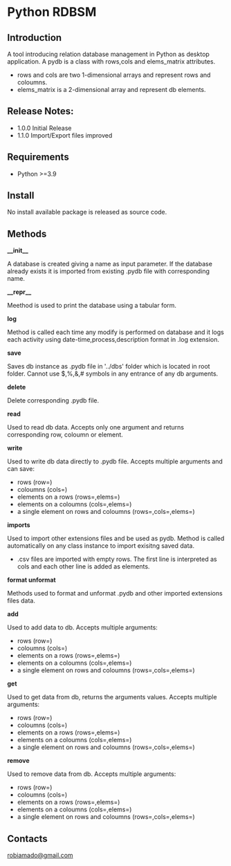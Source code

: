 # Python RDBSM

## Introduction

A tool introducing relation database management in Python as desktop application.
A pydb is a class with rows,cols and elems_matrix attributes.

- rows and cols are two 1-dimensional arrays and represent rows and coloumns.
- elems_matrix is a 2-dimensional array and represent db elements.



## Release Notes:

- 1.0.0 Initial Release
- 1.1.0 Import/Export files improved
	
## Requirements

- Python >=3.9

## Install

No install available package is released as source code.

## Methods

**\_\_init\_\_**

A database is created giving a name as input parameter. If the database already exists it is imported from existing .pydb file with corresponding name.

**\_\_repr\_\_**

Meethod is used to print the database using a tabular form.

**log**

Method is called each time any modify is performed on database and it logs each activity using date-time,process,description format in .log extension.

**save**

Saves db instance as .pydb file in '../dbs' folder which is located in root folder. Cannot use $,%,&,# symbols in any entrance of any db arguments.

**delete**

Delete corresponding .pydb file.

**read**

Used to read db data. Accepts only one argument and returns corresponding row, coloumn or element.

**write**

Used to write db data directly to .pydb file. Accepts multiple arguments and can save:

- rows (row=)
- coloumns (cols=)
- elements on a rows (rows=,elems=)
- elements on a coloumns (cols=,elems=)
- a single element on rows and coloumns (rows=,cols=,elems=)

**imports**

Used to import other extensions files and be used as pydb. Method is called automatically on any class instance to import exisitng saved data. 

- .csv files are imported with empty rows. The first line is interpreted as cols and each other line is added as elements.

**format unformat**

Methods used to format and unformat .pydb and other imported extensions files data.

**add**

Used to add data to db. Accepts multiple arguments:

- rows (row=)
- coloumns (cols=)
- elements on a rows (rows=,elems=)
- elements on a coloumns (cols=,elems=)
- a single element on rows and coloumns (rows=,cols=,elems=)

**get**

Used to get data from db, returns the arguments values. Accepts multiple arguments:

- rows (row=)
- coloumns (cols=)
- elements on a rows (rows=,elems=)
- elements on a coloumns (cols=,elems=)
- a single element on rows and coloumns (rows=,cols=,elems=)

**remove**

Used to remove data from db. Accepts multiple arguments:

- rows (row=)
- coloumns (cols=)
- elements on a rows (rows=,elems=)
- elements on a coloumns (cols=,elems=)
- a single element on rows and coloumns (rows=,cols=,elems=)

## Contacts

robiamado@gmail.com
